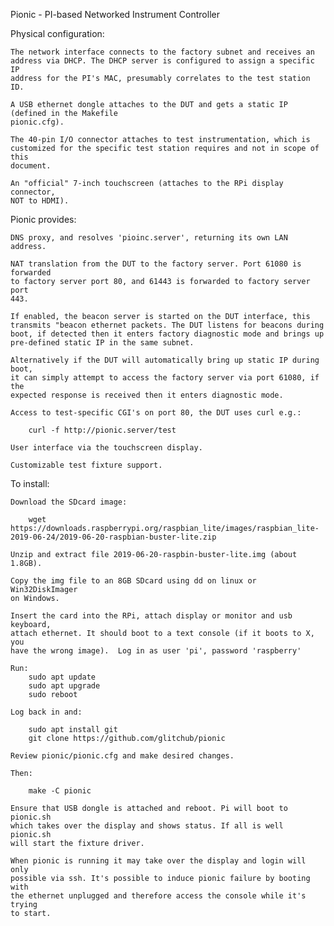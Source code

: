 Pionic - PI-based Networked Instrument Controller

Physical configuration:

    The network interface connects to the factory subnet and receives an
    address via DHCP. The DHCP server is configured to assign a specific IP
    address for the PI's MAC, presumably correlates to the test station ID.

    A USB ethernet dongle attaches to the DUT and gets a static IP (defined in the Makefile
    pionic.cfg).

    The 40-pin I/O connector attaches to test instrumentation, which is
    customized for the specific test station requires and not in scope of this
    document.

    An "official" 7-inch touchscreen (attaches to the RPi display connector,
    NOT to HDMI).

Pionic provides:

    DNS proxy, and resolves 'pioinc.server', returning its own LAN address.

    NAT translation from the DUT to the factory server. Port 61080 is forwarded
    to factory server port 80, and 61443 is forwarded to factory server port
    443.

    If enabled, the beacon server is started on the DUT interface, this
    transmits "beacon ethernet packets. The DUT listens for beacons during
    boot, if detected then it enters factory diagnostic mode and brings up
    pre-defined static IP in the same subnet.

    Alternatively if the DUT will automatically bring up static IP during boot,
    it can simply attempt to access the factory server via port 61080, if the
    expected response is received then it enters diagnostic mode.

    Access to test-specific CGI's on port 80, the DUT uses curl e.g.:

        curl -f http://pionic.server/test

    User interface via the touchscreen display.

    Customizable test fixture support.

To install:

    Download the SDcard image:

        wget https://downloads.raspberrypi.org/raspbian_lite/images/raspbian_lite-2019-06-24/2019-06-20-raspbian-buster-lite.zip

    Unzip and extract file 2019-06-20-raspbin-buster-lite.img (about 1.8GB).

    Copy the img file to an 8GB SDcard using dd on linux or Win32DiskImager
    on Windows.

    Insert the card into the RPi, attach display or monitor and usb keyboard,
    attach ethernet. It should boot to a text console (if it boots to X, you
    have the wrong image).  Log in as user 'pi', password 'raspberry'

    Run:
        sudo apt update
        sudo apt upgrade
        sudo reboot

    Log back in and:

        sudo apt install git
        git clone https://github.com/glitchub/pionic

    Review pionic/pionic.cfg and make desired changes.

    Then:

        make -C pionic

    Ensure that USB dongle is attached and reboot. Pi will boot to pionic.sh
    which takes over the display and shows status. If all is well pionic.sh
    will start the fixture driver.

    When pionic is running it may take over the display and login will only
    possible via ssh. It's possible to induce pionic failure by booting with
    the ethernet unplugged and therefore access the console while it's trying
    to start.
